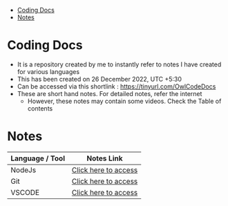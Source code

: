 - [Coding Docs](#coding-docs)
- [Notes](#notes)

# Coding Docs

- It is a repository created by me to instantly refer to notes I have created for various languages
- This has been created on 26 December 2022, UTC +5:30
- Can be accessed via this shortlink : https://tinyurl.com/OwlCodeDocs
- These are short hand notes. For detailed notes, refer the internet
  - However, these notes may contain some videos. Check the Table of contents

# Notes

| Language / Tool | Notes Link                               |
| --------------- | ---------------------------------------- |
| NodeJs          | [Click here to access](NodeJs/readme.md) |
| Git             | [Click here to access](Git/readme.md)    |
| VSCODE          | [Click here to access](VSCODE/readme.md) |
